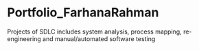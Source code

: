 # Portfolio_FarhanaRahman
Projects of SDLC includes system analysis, process mapping, re-engineering and manual/automated software testing

